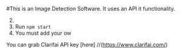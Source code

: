 #This is an Image Detection Software.
It uses an API it functionality.

2. 
3. Run `npm start`
4. You must add your ow

You can grab Clarifai API key [here] 
//(https://www.clarifai.com/)
